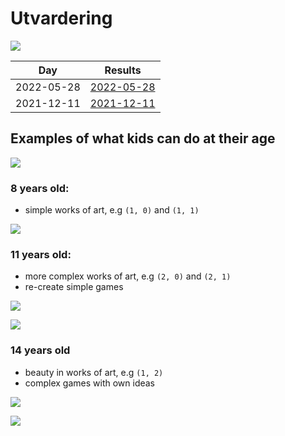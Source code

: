 # Utvardering

![](grades.png)

Day       |Results
----------|------------------------------------------
2022-05-28|[2022-05-28](20220528/README.md)
2021-12-11|[2021-12-11](20211211/README.md)

## Examples of what kids can do at their age

![](Kerstkaart2017.png)

### 8 years old: 

 * simple works of art, e.g `(1, 0)` and `(1, 1)`

![](Judith20181108.png)

### 11 years old: 

 * more complex works of art, e.g `(2, 0)` and `(2, 1)`
 * re-create simple games

![](Mohammad20180902.png)

![](Jasper20181102_1.png)

### 14 years old

 * beauty in works of art, e.g `(1, 2)`
 * complex games with own ideas

![](team_ufo_1.png)

![](team_ufo_2.png)

